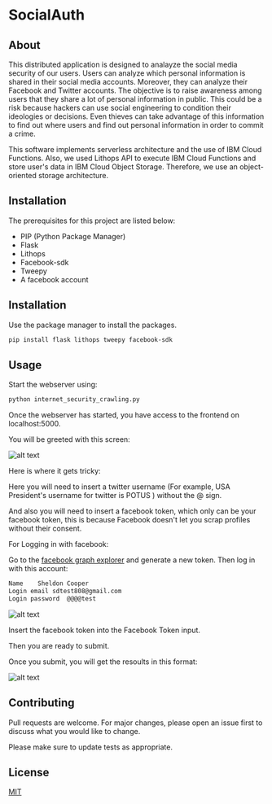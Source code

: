 # SocialAuth


## About
This distributed application is designed to analayze the social media security of our users. Users can analyze which personal information is shared in their social media accounts. Moreover, they can analyze their Facebook and Twitter accounts. The objective is to raise awareness among users that they share a lot of personal information in public. This could be a risk because hackers can use social engineering to condition their ideologies or decisions. Even thieves can take advantage of this information to find out where users and find out personal information in order to commit a crime.

This software implements serverless architecture and the use of IBM Cloud Functions. Also, we used Lithops API to execute IBM Cloud Functions and store user's data in IBM Cloud Object Storage. Therefore, we use an object-oriented storage architecture.
## Installation


The prerequisites for this project are listed below:

* PIP (Python Package Manager)
* Flask
* Lithops
* Facebook-sdk
* Tweepy
* A facebook account





## Installation

Use the package manager to install the packages.

```bash
pip install flask lithops tweepy facebook-sdk
```

## Usage

Start the webserver using:

```bash
python internet_security_crawling.py
```

Once the webserver has started, you have access to the frontend on localhost:5000.

You will be greeted with this screen: 

![alt text](https://i.imgur.com/L0yq7Qx.png)

Here is where it gets tricky:

Here you will need to insert a twitter username (For example, USA President's username for twitter is POTUS ) without the @ sign.

And also you will need to insert a facebook token, which only can be your facebook token, this is because Facebook doesn't let you scrap profiles without their consent.


For Logging in with facebook:




Go to the [facebook graph explorer](https://developers.facebook.com/tools/explorer/) and generate a new token. Then log in with this account:

```bash
Name	Sheldon Cooper
Login email	sdtest808@gmail.com
Login password	@@@@test

```


![alt text](https://i.imgur.com/xJ1Dat5.png)

Insert the facebook token into the Facebook Token input.



Then you are ready to submit.

Once you submit, you will get the resoults in this format:

![alt text](https://i.imgur.com/rU2gzFk.png)



## Contributing
Pull requests are welcome. For major changes, please open an issue first to discuss what you would like to change.

Please make sure to update tests as appropriate.

## License
[MIT](https://choosealicense.com/licenses/mit/)
